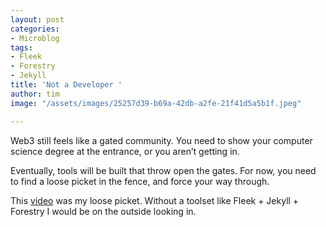 ```yaml
---
layout: post
categories:
- Microblog
tags:
- Fleek
- Forestry
- Jekyll
title: 'Not a Developer '
author: tim
image: "/assets/images/25257d39-b69a-42db-a2fe-21f41d5a5b1f.jpeg"

---
```

Web3 still feels like a gated community. You need to show your computer science degree at the entrance, or you aren’t getting in.

Eventually, tools will be built that throw open the gates. For now, you need to find a loose picket in the fence, and force your way through.

This [video](https://youtu.be/PYPb2fjNVn0) was my loose picket. Without a toolset like Fleek + Jekyll + Forestry I would be on the outside looking in.